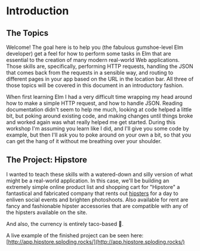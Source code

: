 # Introduction

## The Topics

Welcome! The goal here is to help you \(the fabulous gumshoe-level Elm developer\) get a feel for how to perform some tasks in Elm that are essential to the creation of many modern real-world Web applications. Those skills are, specifically, performing HTTP requests, handling the JSON that comes back from the requests in a sensible way, and routing to different pages in your app based on the URL in the location bar. All three of those topics will be covered in this document in an introductory fashion.

When first learning Elm I had a very difficult time wrapping my head around how to make a simple HTTP request, and how to handle JSON. Reading documentation didn't seem to help me much, looking at code helped a little bit, but poking around existing code, and making changes until things broke and worked again was what really helped me get started. During this workshop I'm assuming you learn like I did, and I'll give you some code by example, but then I'll ask you to poke around on your own a bit, so that you can get the hang of it without me breathing over your shoulder.

## The Project: Hipstore

I wanted to teach these skills with a watered-down and silly version of what might be a real-world application. In this case, we'll be building an extremely simple online product list and shopping cart for "Hipstore" a fantastical and fabricated company that rents out [hipsters](https://en.wikipedia.org/wiki/Hipster_%28contemporary_subculture%29) for a day to enliven social events and brighten photoshoots. Also available for rent are fancy and fashionable hipster accessories that are compatible with any of the hipsters available on the site.

And also, the currency is entirely taco-based 🌮.

A live example of the finished project can be seen here: [http://app.hipstore.sploding.rocks/](http://app.hipstore.sploding.rocks/)

